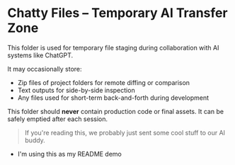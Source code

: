 # Chatty Files – Temporary AI Transfer Zone

This folder is used for temporary file staging during collaboration with AI systems like ChatGPT.

It may occasionally store:
- Zip files of project folders for remote diffing or comparison
- Text outputs for side-by-side inspection
- Any files used for short-term back-and-forth during development

This folder should **never** contain production code or final assets. 
It can be safely emptied after each session.

> If you're reading this, we probably just sent some cool stuff to our AI buddy.
 
- I'm using this as my README demo
